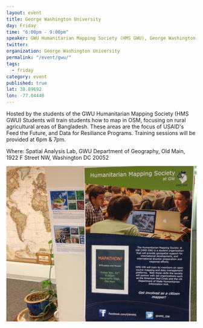 ```yaml
---
layout: event
title: George Washington University
day: Friday
time: "6:00pm - 9:00pm"
speaker: GWU Humanitarian Mapping Society (HMS GWU), George Washington University
twitter: 
organization: George Washington University
permalink: "/event/gwu/"
tags: 
  - friday
category: event
published: true
lat: 38.89692
lon: -77.04448
---
```


Hosted by the students of the GWU Humanitarian Mapping Society (HMS GWU)
Students will train students how to map in OSM, focusing on rural agricultural areas of Bangladesh. These areas are the focus of USAID's Feed the Future, and Data for Resiliance Programs. Training sessions will be provided at 6pm & 7pm. 

Where: Spatial Analysis Lab, GWU Department of Geography, Old Main, 1922 F Street NW, Washington DC 20052

<img src="/img/gwu-poster.jpg" />
